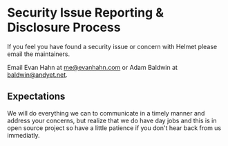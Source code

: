 # Security Issue Reporting & Disclosure Process

If you feel you have found a security issue or concern with Helmet please email the maintainers.

Email Evan Hahn at <me@evanhahn.com> or Adam Baldwin at <baldwin@andyet.net>.

## Expectations
We will do everything we can to communicate in a timely manner and address your concerns, but realize that we do have day jobs and this is in open source project so have a little patience if you don't hear back from us immediatly.

